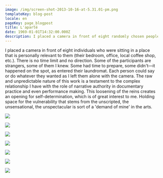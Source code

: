 ```yaml
---
image: /img/screen-shot-2013-10-16-at-5.31.01-pm.png
templateKey: blog-post
locale: en
pageKey: page_blogpost
title: L'aparté
date: 1969-01-01T14:32:00.000Z
description: I placed a camera in front of eight randomly chosen people.
---
```

I placed a camera in front of eight individuals who were sitting in a place that is personally relevant to them (their bedroom, office, local coffee shop, etc.). There is no time limit and no direction. Some of the participants are strangers, some of them I knew. Some had time to prepare, some didn't—it happened on the spot, as entered their laundromat. Each person could say or do whatever they wanted as I left them alone with the camera. The raw and unpredictable nature of this work is a testament to the complex relationship I have with the role of narrative authority in documentary practice and even performance making. This loosening of the reins creates an opening for self-determination, which is of great interest to me. Holding space for the vulnerability that stems from the unscripted, the unsensational, the unspectacular is sort of a 'demand of mine' in the arts.

![](/img/screen-shot-2013-10-16-at-5.26.09-pm.png)

![](/img/screen-shot-2013-10-16-at-5.27.49-pm.png)

![](/img/screen-shot-2013-10-16-at-5.30.00-pm.png)

![](/img/screen-shot-2013-10-16-at-5.40.11-pm.png)

![](/img/screen-shot-2013-10-16-at-5.39.39-pm.png)

![](/img/screen-shot-2013-10-16-at-5.29.06-pm.png)

![](/img/screen-shot-2013-10-16-at-5.29.31-pm.png)
